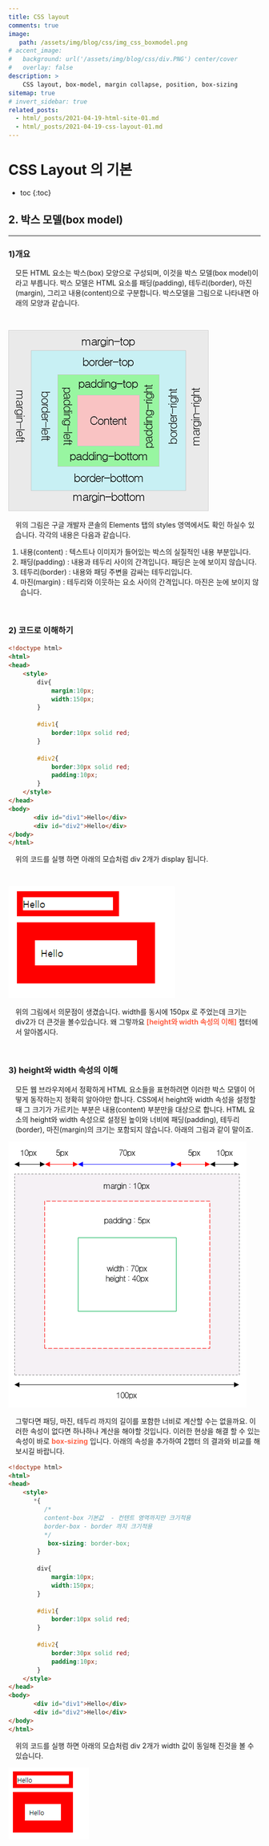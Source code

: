 ```yaml
---
title: CSS layout
comments: true
image: 
   path: /assets/img/blog/css/img_css_boxmodel.png
# accent_image: 
#   background: url('/assets/img/blog/css/div.PNG') center/cover
#   overlay: false
description: >
    CSS layout, box-model, margin collapse, position, box-sizing
sitemap: true
# invert_sidebar: true
related_posts:
  - html/_posts/2021-04-19-html-site-01.md
  - html/_posts/2021-04-19-css-layout-01.md
---
```


# CSS Layout 의 기본 

* toc
{:toc}


## 2. 박스 모델(box model)
---

### 1)개요  

<P style="padding-left:1em">
모든 HTML 요소는 박스(box) 모양으로 구성되며, 이것을 박스 모델(box model)이라고 부릅니다. 박스 모델은 HTML 요소를 패딩(padding), 테두리(border), 마진(margin), 그리고 내용(content)으로 구분합니다. 박스모델을 그림으로 나타내면 아래의 모양과 같습니다. 
</P>

<br />

![박스모델](/assets/img/blog/css/img_css_boxmodel.png "박스모델")

<p style="padding-left:1em">
  위의 그림은 구글 개발자 콘솔의 Elements 탭의 styles 영역에서도 확인 하실수 있습니다.  각각의 내용은 다음과 같습니다. 
</p>

1. 내용(content) : 텍스트나 이미지가 들어있는 박스의 실질적인 내용 부분입니다.
2. 패딩(padding) : 내용과 테두리 사이의 간격입니다. 패딩은 눈에 보이지 않습니다.
3. 테두리(border) : 내용와 패딩 주변을 감싸는 테두리입니다.
4. 마진(margin) : 테두리와 이웃하는 요소 사이의 간격입니다. 마진은 눈에 보이지 않습니다.

<br />

### 2) 코드로 이해하기 

```html
<!doctype html>
<html>
<head>
    <style>
        div{
            margin:10px;
            width:150px;
        }

        #div1{
            border:10px solid red;
        }

        #div2{
            border:30px solid red;
            padding:10px;
        }
    </style>
</head>
<body>
       <div id="div1">Hello</div>
       <div id="div2">Hello</div>
</body>
</html>
```


<p style="padding-left:1em">
위의 코드를 실행 하면 아래의 모습처럼 div 2개가 display 됩니다. 
</P>

<br />

![박스모델2](/assets/img/blog/css/20210420css1.PNG "박스모델2")


<p style="padding-left:1em">
위의 그림에서 의문점이 생겼습니다. width를 동시에 150px 로 주었는데 크기는 div2가 
더 큰것을 볼수있습니다. 왜 그렇까요 <strong style="color:tomato">[height와 width 속성의 이해]</strong> 챕터에서 알아봅시다. 
</P>

<br />

### 3) height와 width 속성의 이해

<p style="padding-left:1em">
모든 웹 브라우저에서 정확하게 HTML 요소들을 표현하려면 이러한 박스 모델이 어떻게 동작하는지 정확히 알아야만 합니다.
CSS에서 height와 width 속성을 설정할 때 그 크기가 가르키는 부분은 내용(content) 부분만을 대상으로 합니다.
HTML 요소의 height와 width 속성으로 설정된 높이와 너비에 패딩(padding), 테두리(border), 마진(margin)의 크기는 포함되지 않습니다. 아래의 그림과 같이 말이죠.
</P>


![박스모델2](/assets/img/blog/css/img_css_boxsize.png)


<p style="padding-left:1em">
  그렇다면 패딩, 마진, 테두리 까지의 길이를 포함한 너비로 계산할 수는 없을까요. 이러한 속성이 없다면 하나하나 계산을 해야할 것입니다. 이러한 현상을 해결 할 수 있는 속성이 바로 <strong style="color:tomato">box-sizing</strong> 입니다. 
  아래의 속성을 추가하여 2챕터 의 결과와 비교를 해보시길 바랍니다.
</p>


```html
<!doctype html>
<html>
<head>
    <style>
       *{
          /* 
          content-box 기본값  - 컨텐트 영역까지만 크기적용
          border-box - border 까지 크기적용
          */
           box-sizing: border-box;  
        }

        div{
            margin:10px;
            width:150px;
        }

        #div1{
            border:10px solid red;
        }

        #div2{
            border:30px solid red;
            padding:10px;
        }
    </style>
</head>
<body>
       <div id="div1">Hello</div>
       <div id="div2">Hello</div>
</body>
</html>
```

<p style="padding-left:1em">
위의 코드를 실행 하면 아래의 모습처럼 div 2개가 width 값이 동일해 진것을 볼 수 있습니다.
</P>

![박스모델2](/assets/img/blog/css/20210420css2.PNG)


